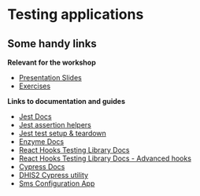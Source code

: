 # Testing applications

## Some handy links

**Relevant for the workshop**

- <a href="https://docs.google.com/presentation/d/1jxcbNI9oSk4H7vIyDQXzjOxPy90PWkjw-UE9Z7_jhfc/edit?usp=sharing" target="_blank">Presentation Slides</a>
- [Exercises](./EXERCISES.md)

**Links to documentation and guides**

- <a href="https://jestjs.io/docs/en/getting-started" target="_blank">Jest Docs</a>
- <a href="https://jestjs.io/docs/en/expect" target="_blank">Jest assertion helpers</a>
- <a href="https://jestjs.io/docs/en/setup-teardown" target="_blank">Jest test setup & teardown</a>
- <a href="https://enzymejs.github.io/enzyme/docs/api/" target="_blank">Enzyme Docs</a>
- <a href="https://react-hooks-testing-library.com/" target="_blank">React Hooks Testing Library Docs</a>
- <a href="https://react-hooks-testing-library.com/usage/advanced-hooks" target="_blank">React Hooks Testing Library Docs - Advanced hooks</a>
- <a href="https://docs.cypress.io/guides/overview/why-cypress.html#In-a-nutshell" target="_blank">Cypress Docs</a>
- <a href="https://github.com/dhis2/cli-utils-cypress" target="_blank">DHIS2 Cypress utility</a>
- <a href="https://github.com/dhis2/sms-configuration-app/" target="_blank">Sms Configuration App</a>
